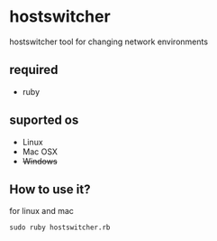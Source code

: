 # hostswitcher

hostswitcher tool for changing network environments

## required

* ruby

## suported os
* Linux
* Mac OSX
* ~~Windows~~

## How to use it?

for linux and mac
```shell 
sudo ruby hostswitcher.rb
```
